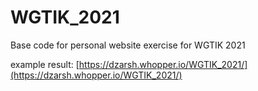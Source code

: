 # WGTIK_2021
Base code for personal website exercise for WGTIK 2021

example result:
[https://dzarsh.whopper.io/WGTIK_2021/](https://dzarsh.whopper.io/WGTIK_2021/)

